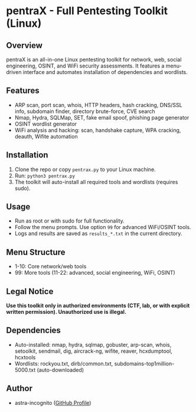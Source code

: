 # pentraX - Full Pentesting Toolkit (Linux)

## Overview
pentraX is an all-in-one Linux pentesting toolkit for network, web, social engineering, OSINT, and WiFi security assessments. It features a menu-driven interface and automates installation of dependencies and wordlists.

## Features
- ARP scan, port scan, whois, HTTP headers, hash cracking, DNS/SSL info, subdomain finder, directory brute-force, CVE search
- Nmap, Hydra, SQLMap, SET, fake email spoof, phishing page generator
- OSINT wordlist generator
- WiFi analysis and hacking: scan, handshake capture, WPA cracking, deauth, Wifite automation

## Installation
1. Clone the repo or copy `pentrax.py` to your Linux machine.
2. Run: `python3 pentrax.py`
3. The toolkit will auto-install all required tools and wordlists (requires sudo).

## Usage
- Run as root or with sudo for full functionality.
- Follow the menu prompts. Use option `99` for advanced WiFi/OSINT tools.
- Logs and results are saved as `results_*.txt` in the current directory.

## Menu Structure
- 1-10: Core network/web tools
- 99: More tools (11-22: advanced, social engineering, WiFi, OSINT)

## Legal Notice
**Use this toolkit only in authorized environments (CTF, lab, or with explicit written permission). Unauthorized use is illegal.**

## Dependencies
- Auto-installed: nmap, hydra, sqlmap, gobuster, arp-scan, whois, setoolkit, sendmail, dig, aircrack-ng, wifite, reaver, hcxdumptool, hcxtools
- Wordlists: rockyou.txt, dirb/common.txt, subdomains-top1million-5000.txt (auto-downloaded)

## Author
- astra-incognito ([GitHub Profile](https://github.com/astra-incognito/)) 
